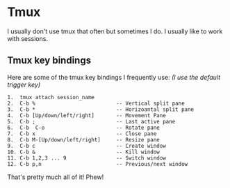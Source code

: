 Tmux
====

I usually don't use tmux that often but sometimes I do.
I usually like to work with sessions. 

Tmux key bindings
---------------------

Here are some of the tmux key bindings I frequently use:
*(I use the default trigger key)*

```
1.  tmux attach session_name
2.  C-b %                          -- Vertical split pane
3.  C-b *                          -- Horizoantal split pane
4.  C-b [Up/down/left/right]       -- Movement Pane
5.  C-b ;                          -- Last active pane
6.  C-b  C-o                       -- Rotate pane
7.  C-b x                          -- Close pane
8.  C-b M-[Up/down/left/right]     -- Resize pane
9.  C-b c                          -- Create window
10. C-b &                          -- Kill window
11. C-b 1,2,3 ... 9                -- Switch window
12. C-b p,n                        -- Previous/next window
```

That's pretty much all of it! Phew!

